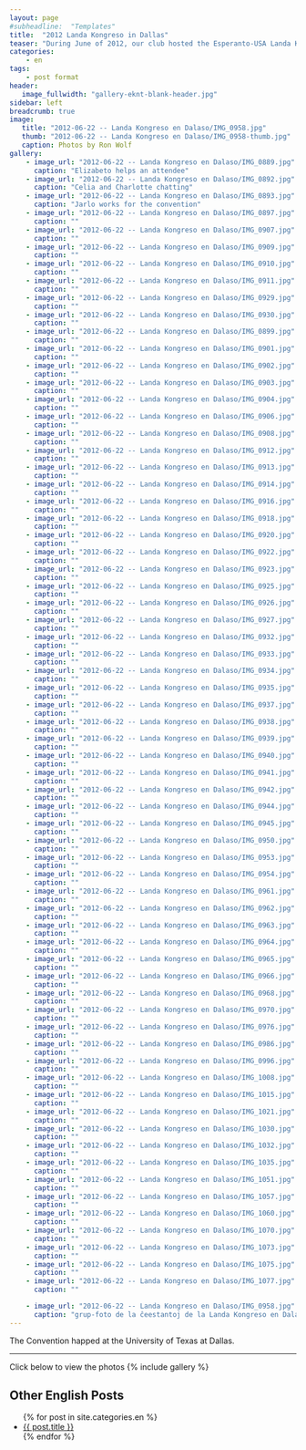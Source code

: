 ```yaml
---
layout: page
#subheadline:  "Templates"
title:  "2012 Landa Kongreso in Dallas"
teaser: "During June of 2012, our club hosted the Esperanto-USA Landa Kongreso in Dallas.  Almost the whole club attended the meeting."
categories:
    - en
tags:
    - post format
header:
   image_fullwidth: "gallery-eknt-blank-header.jpg"
sidebar: left
breadcrumb: true
image:
   title: "2012-06-22 -- Landa Kongreso en Dalaso/IMG_0958.jpg"
   thumb: "2012-06-22 -- Landa Kongreso en Dalaso/IMG_0958-thumb.jpg"
   caption: Photos by Ron Wolf
gallery:
    - image_url: "2012-06-22 -- Landa Kongreso en Dalaso/IMG_0889.jpg"
      caption: "Elizabeto helps an attendee"
    - image_url: "2012-06-22 -- Landa Kongreso en Dalaso/IMG_0892.jpg"
      caption: "Celia and Charlotte chatting"
    - image_url: "2012-06-22 -- Landa Kongreso en Dalaso/IMG_0893.jpg"
      caption: "Jarlo works for the convention"
    - image_url: "2012-06-22 -- Landa Kongreso en Dalaso/IMG_0897.jpg"
      caption: ""
    - image_url: "2012-06-22 -- Landa Kongreso en Dalaso/IMG_0907.jpg"
      caption: ""
    - image_url: "2012-06-22 -- Landa Kongreso en Dalaso/IMG_0909.jpg"
      caption: ""
    - image_url: "2012-06-22 -- Landa Kongreso en Dalaso/IMG_0910.jpg"
      caption: ""
    - image_url: "2012-06-22 -- Landa Kongreso en Dalaso/IMG_0911.jpg"
      caption: ""
    - image_url: "2012-06-22 -- Landa Kongreso en Dalaso/IMG_0929.jpg"
      caption: ""
    - image_url: "2012-06-22 -- Landa Kongreso en Dalaso/IMG_0930.jpg"
      caption: ""
    - image_url: "2012-06-22 -- Landa Kongreso en Dalaso/IMG_0899.jpg"
      caption: ""
    - image_url: "2012-06-22 -- Landa Kongreso en Dalaso/IMG_0901.jpg"
      caption: ""
    - image_url: "2012-06-22 -- Landa Kongreso en Dalaso/IMG_0902.jpg"
      caption: ""
    - image_url: "2012-06-22 -- Landa Kongreso en Dalaso/IMG_0903.jpg"
      caption: ""
    - image_url: "2012-06-22 -- Landa Kongreso en Dalaso/IMG_0904.jpg"
      caption: ""
    - image_url: "2012-06-22 -- Landa Kongreso en Dalaso/IMG_0906.jpg"
      caption: ""
    - image_url: "2012-06-22 -- Landa Kongreso en Dalaso/IMG_0908.jpg"
      caption: ""
    - image_url: "2012-06-22 -- Landa Kongreso en Dalaso/IMG_0912.jpg"
      caption: ""
    - image_url: "2012-06-22 -- Landa Kongreso en Dalaso/IMG_0913.jpg"
      caption: ""
    - image_url: "2012-06-22 -- Landa Kongreso en Dalaso/IMG_0914.jpg"
      caption: ""
    - image_url: "2012-06-22 -- Landa Kongreso en Dalaso/IMG_0916.jpg"
      caption: ""
    - image_url: "2012-06-22 -- Landa Kongreso en Dalaso/IMG_0918.jpg"
      caption: ""
    - image_url: "2012-06-22 -- Landa Kongreso en Dalaso/IMG_0920.jpg"
      caption: ""
    - image_url: "2012-06-22 -- Landa Kongreso en Dalaso/IMG_0922.jpg"
      caption: ""
    - image_url: "2012-06-22 -- Landa Kongreso en Dalaso/IMG_0923.jpg"
      caption: ""
    - image_url: "2012-06-22 -- Landa Kongreso en Dalaso/IMG_0925.jpg"
      caption: ""
    - image_url: "2012-06-22 -- Landa Kongreso en Dalaso/IMG_0926.jpg"
      caption: ""
    - image_url: "2012-06-22 -- Landa Kongreso en Dalaso/IMG_0927.jpg"
      caption: ""
    - image_url: "2012-06-22 -- Landa Kongreso en Dalaso/IMG_0932.jpg"
      caption: ""
    - image_url: "2012-06-22 -- Landa Kongreso en Dalaso/IMG_0933.jpg"
      caption: ""
    - image_url: "2012-06-22 -- Landa Kongreso en Dalaso/IMG_0934.jpg"
      caption: ""
    - image_url: "2012-06-22 -- Landa Kongreso en Dalaso/IMG_0935.jpg"
      caption: ""
    - image_url: "2012-06-22 -- Landa Kongreso en Dalaso/IMG_0937.jpg"
      caption: ""
    - image_url: "2012-06-22 -- Landa Kongreso en Dalaso/IMG_0938.jpg"
      caption: ""
    - image_url: "2012-06-22 -- Landa Kongreso en Dalaso/IMG_0939.jpg"
      caption: ""
    - image_url: "2012-06-22 -- Landa Kongreso en Dalaso/IMG_0940.jpg"
      caption: ""
    - image_url: "2012-06-22 -- Landa Kongreso en Dalaso/IMG_0941.jpg"
      caption: ""
    - image_url: "2012-06-22 -- Landa Kongreso en Dalaso/IMG_0942.jpg"
      caption: ""
    - image_url: "2012-06-22 -- Landa Kongreso en Dalaso/IMG_0944.jpg"
      caption: ""
    - image_url: "2012-06-22 -- Landa Kongreso en Dalaso/IMG_0945.jpg"
      caption: ""
    - image_url: "2012-06-22 -- Landa Kongreso en Dalaso/IMG_0950.jpg"
      caption: ""
    - image_url: "2012-06-22 -- Landa Kongreso en Dalaso/IMG_0953.jpg"
      caption: ""
    - image_url: "2012-06-22 -- Landa Kongreso en Dalaso/IMG_0954.jpg"
      caption: ""
    - image_url: "2012-06-22 -- Landa Kongreso en Dalaso/IMG_0961.jpg"
      caption: ""
    - image_url: "2012-06-22 -- Landa Kongreso en Dalaso/IMG_0962.jpg"
      caption: ""
    - image_url: "2012-06-22 -- Landa Kongreso en Dalaso/IMG_0963.jpg"
      caption: ""
    - image_url: "2012-06-22 -- Landa Kongreso en Dalaso/IMG_0964.jpg"
      caption: ""
    - image_url: "2012-06-22 -- Landa Kongreso en Dalaso/IMG_0965.jpg"
      caption: ""
    - image_url: "2012-06-22 -- Landa Kongreso en Dalaso/IMG_0966.jpg"
      caption: ""
    - image_url: "2012-06-22 -- Landa Kongreso en Dalaso/IMG_0968.jpg"
      caption: ""
    - image_url: "2012-06-22 -- Landa Kongreso en Dalaso/IMG_0970.jpg"
      caption: ""
    - image_url: "2012-06-22 -- Landa Kongreso en Dalaso/IMG_0976.jpg"
      caption: ""
    - image_url: "2012-06-22 -- Landa Kongreso en Dalaso/IMG_0986.jpg"
      caption: ""
    - image_url: "2012-06-22 -- Landa Kongreso en Dalaso/IMG_0996.jpg"
      caption: ""
    - image_url: "2012-06-22 -- Landa Kongreso en Dalaso/IMG_1008.jpg"
      caption: ""
    - image_url: "2012-06-22 -- Landa Kongreso en Dalaso/IMG_1015.jpg"
      caption: ""
    - image_url: "2012-06-22 -- Landa Kongreso en Dalaso/IMG_1021.jpg"
      caption: ""
    - image_url: "2012-06-22 -- Landa Kongreso en Dalaso/IMG_1030.jpg"
      caption: ""
    - image_url: "2012-06-22 -- Landa Kongreso en Dalaso/IMG_1032.jpg"
      caption: ""
    - image_url: "2012-06-22 -- Landa Kongreso en Dalaso/IMG_1035.jpg"
      caption: ""
    - image_url: "2012-06-22 -- Landa Kongreso en Dalaso/IMG_1051.jpg"
      caption: ""
    - image_url: "2012-06-22 -- Landa Kongreso en Dalaso/IMG_1057.jpg"
      caption: ""
    - image_url: "2012-06-22 -- Landa Kongreso en Dalaso/IMG_1060.jpg"
      caption: ""
    - image_url: "2012-06-22 -- Landa Kongreso en Dalaso/IMG_1070.jpg"
      caption: ""
    - image_url: "2012-06-22 -- Landa Kongreso en Dalaso/IMG_1073.jpg"
      caption: ""
    - image_url: "2012-06-22 -- Landa Kongreso en Dalaso/IMG_1075.jpg"
      caption: ""
    - image_url: "2012-06-22 -- Landa Kongreso en Dalaso/IMG_1077.jpg"
      caption: ""

    - image_url: "2012-06-22 -- Landa Kongreso en Dalaso/IMG_0958.jpg"
      caption: "grup-foto de la ĉeestantoj de la Landa Kongreso en Dalaso"
---
```

The Convention happed at the University of Texas at Dallas.

<!--more-->
--------------------------
Click below to view the photos
{% include gallery %}


## Other English Posts

<ul>
    {% for post in site.categories.en %}
    <li><a href="{{ site.url }}{{ site.baseurl }}{{ post.url }}">{{ post.title }}</a></li>
    {% endfor %}
</ul>